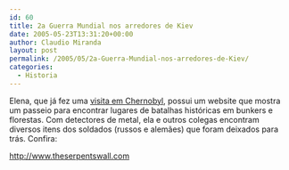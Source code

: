 ```yaml
---
id: 60
title: 2a Guerra Mundial nos arredores de Kiev
date: 2005-05-23T13:31:20+00:00
author: Claudio Miranda
layout: post
permalink: /2005/05/2a-Guerra-Mundial-nos-arredores-de-Kiev/
categories:
  - Historia
---
```

Elena, que já fez uma <a href="http://www.kiddofspeed.com" target="_blank">visita em Chernobyl</a>, possui um website que mostra um passeio para encontrar lugares de batalhas históricas em bunkers e florestas. Com detectores de metal, ela e outros colegas encontram diversos itens dos soldados (russos e alemães) que foram deixados para trás. Confira:

<a href="http://www.theserpentswall.com" target="_blank">http://www.theserpentswall.com</a>